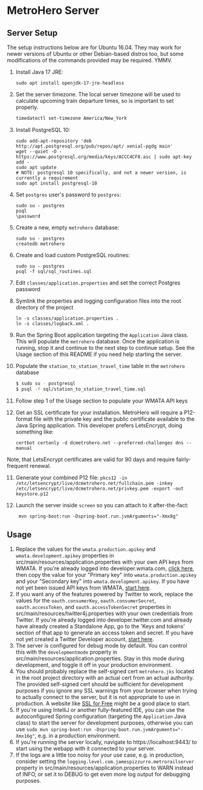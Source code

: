 # MetroHero Server

## Server Setup

The setup instructions below are for Ubuntu 16.04. They may work for newer versions of Ubuntu or other Debian-based distros too, but some modifications of the commands provided may be required. YMMV.

1. Install Java 17 JRE:
	```
	sudo apt install openjdk-17-jre-headless
	```

2. Set the server timezone. The local server timezone will be used to calculate upcoming train departure times, so is important to set properly.
	```bash
	timedatectl set-timezone America/New_York
	```
   
3. Install PostgreSQL 10:
	```
	sudo add-apt-repository 'deb http://apt.postgresql.org/pub/repos/apt/ xenial-pgdg main'
	wget --quiet -O - https://www.postgresql.org/media/keys/ACCC4CF8.asc | sudo apt-key add -
	sudo apt update
	# NOTE: postgresql 10 specifically, and not a newer version, is currently a requirement
	sudo apt install postgresql-10
	```

4. Set `postgres` user's password to `postgres`:
    ```
    sudo su - postgres
    psql
    \password
    ```

5. Create a new, empty `metrohero` database:
    ```
    sudo su - postgres
    createdb metrohero
    ```

6. Create and load custom PostgreSQL routines:
    ```
    sudo su - postgres
    psql -f sql/sql_routines.sql
    ```

7. Edit `classes/application.properties` and set the correct Postgres password

8. Symlink the properties and logging configuration files into the root directory of the project
	```
	ln -s classes/application.properties .
	ln -s classes/logback.xml .
	```

7. Run the Spring Boot application targeting the `Application` Java class. This will populate the `metrohero` database. Once the application is running, stop it and continue to the next step to continue setup. See the Usage section of this README if you need help starting the server.

8. Populate the `station_to_station_travel_time` table in the `metrohero` database
	```bash
	$ sudo su - postgresql
	$ psql -f sql/station_to_station_travel_time.sql
	```

9. Follow step 1 of the Usage section to populate your WMATA API keys

10. Get an SSL certificate for your installation. MetroHero will require a P12-format file with the private key and the public certificate available to the Java Spring application. This developer prefers LetsEncrypt, doing something like:

	`certbot certonly -d dcmetrohero.net --preferred-challenges dns --manual`

Note, that LetsEncrypt certificates are valid for 90 days and require fairly-frequent renewal.

11. Generate your combined P12 file: `pkcs12 -in /etc/letsencrypt/live/dcmetrohero.net/fullchain.pem -inkey /etc/letsencrypt/live/dcmetrohero.net/privkey.pem -export -out keystore.p12`

12. Launch the server inside `screen` so you can attach to it after-the-fact:
	```screen -U
	 mvn spring-boot:run -Dspring-boot.run.jvmArguments="-Xmx8g"
	```

## Usage

1. Replace the values for the `wmata.production.apikey` and `wmata.development.apikey` properties in src/main/resources/application.properties with your own API keys from WMATA. If you're already logged into developer.wmata.com, [click here](https://developer.wmata.com/developer), then copy the value for your "Primary key" into `wmata.production.apikey` and your "Secondary key" into `wmata.development.apikey`. If you have not yet been issued API keys from WMATA, [start here](https://developer.wmata.com/signup).
2. If you want any of the features powered by Twitter to work, replace the values for the `oauth.consumerKey`, `oauth.consumerSecret`, `oauth.accessToken`, and `oauth.accessTokenSecret` properties in src/main/resources/twitter4j.properties with your own credentials from Twitter. If you're already logged into developer.twitter.com and already have already created a Standalone App, go to the 'Keys and tokens' section of that app to generate an access token and secret. If you have not yet created a Twitter Developer account, [start here](https://developer.twitter.com/en/portal/petition/essential/basic-info).
3. The server is configured for debug mode by default. You can control this with the `developmentmode` property in src/main/resources/application.properties. Stay in this mode during development, and toggle it off in your production environment.
4. You should probably replace the self-signed cert `metrohero.jks` located in the root project directory with an actual cert from an actual authority. The provided self-signed cert should be sufficient for development purposes if you ignore any SSL warnings from your browser when trying to actually connect to the server, but it is not appropriate to use in production. A website like [SSL for Free](https://www.sslforfree.com/) might be a good place to start.
5. If you're using IntelliJ or another fully-featured IDE, you can use the autoconfigured Spring configuration (targeting the `Application` Java class) to start the server for development purposes, otherwise you can use `sudo mvn spring-boot:run -Dspring-boot.run.jvmArguments="-Xmx16g"`, e.g. in a production environment.
6. If you're running the server locally, navigate to https://localhost:9443/ to start using the webapp with it connected to your server.
7. If the logs are a little too noisy for your use case, e.g. in production, consider setting the `logging.level.com.jamespizzurro.metrorailserver` property in src/main/resources/application.properties to WARN instead of INFO, or set it to DEBUG to get even more log output for debugging purposes.
